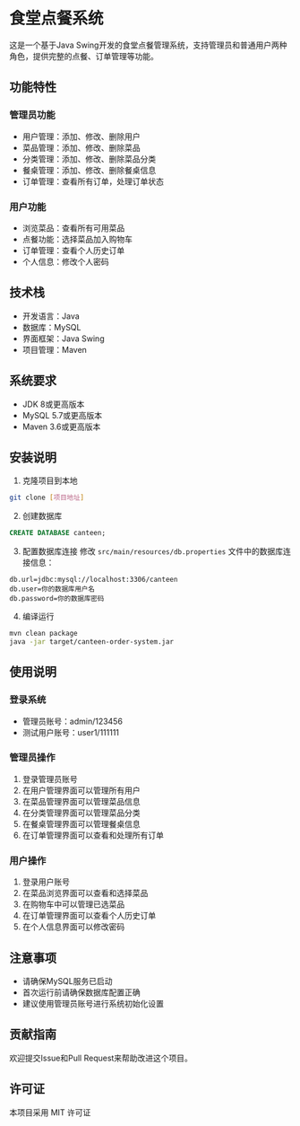 # 食堂点餐系统

这是一个基于Java Swing开发的食堂点餐管理系统，支持管理员和普通用户两种角色，提供完整的点餐、订单管理等功能。

## 功能特性

### 管理员功能
- 用户管理：添加、修改、删除用户
- 菜品管理：添加、修改、删除菜品
- 分类管理：添加、修改、删除菜品分类
- 餐桌管理：添加、修改、删除餐桌信息
- 订单管理：查看所有订单，处理订单状态

### 用户功能
- 浏览菜品：查看所有可用菜品
- 点餐功能：选择菜品加入购物车
- 订单管理：查看个人历史订单
- 个人信息：修改个人密码

## 技术栈

- 开发语言：Java
- 数据库：MySQL
- 界面框架：Java Swing
- 项目管理：Maven

## 系统要求

- JDK 8或更高版本
- MySQL 5.7或更高版本
- Maven 3.6或更高版本

## 安装说明

1. 克隆项目到本地
```bash
git clone [项目地址]
```

2. 创建数据库
```sql
CREATE DATABASE canteen;
```

3. 配置数据库连接
修改 `src/main/resources/db.properties` 文件中的数据库连接信息：
```properties
db.url=jdbc:mysql://localhost:3306/canteen
db.user=你的数据库用户名
db.password=你的数据库密码
```

4. 编译运行
```bash
mvn clean package
java -jar target/canteen-order-system.jar
```

## 使用说明

### 登录系统
- 管理员账号：admin/123456
- 测试用户账号：user1/111111

### 管理员操作
1. 登录管理员账号
2. 在用户管理界面可以管理所有用户
3. 在菜品管理界面可以管理菜品信息
4. 在分类管理界面可以管理菜品分类
5. 在餐桌管理界面可以管理餐桌信息
6. 在订单管理界面可以查看和处理所有订单

### 用户操作
1. 登录用户账号
2. 在菜品浏览界面可以查看和选择菜品
3. 在购物车中可以管理已选菜品
4. 在订单管理界面可以查看个人历史订单
5. 在个人信息界面可以修改密码

## 注意事项

- 请确保MySQL服务已启动
- 首次运行前请确保数据库配置正确
- 建议使用管理员账号进行系统初始化设置

## 贡献指南

欢迎提交Issue和Pull Request来帮助改进这个项目。

## 许可证

本项目采用 MIT 许可证 